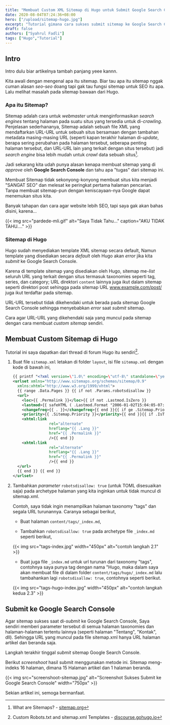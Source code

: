 ```yaml
---
title: "Membuat Custom XML Sitemap di Hugo untuk Submit Google Search Console"
date: 2020-08-04T07:24:36+08:00
hero: ["/upload/sitemap-hugo.jpg"]
excerpt: "Tutorial gimana cara sukses submit sitemap ke Google Search Console."
draft: false
authors: ["Syahrul Fadli"]
tags: ["Hugo","Tutorial"]
---
```


## Intro

Intro dulu biar artikelnya tambah panjang yeee kannn.

Kita awali dengan mengenal apa itu sitemap. Biar tau apa itu sitemap nggak cuman alasan *seo-seo* doang tapi gak tau fungsi sitemap untuk SEO itu apa. Lalu melihat masalah pada sitemap bawaan dari Hugo.

### Apa itu Sitemap?

Sitemap adalah cara untuk *webmaster* untuk menginformasikan *search engines* tentang halaman pada suatu situs yang tersedia untuk di-*crawling*. Penjelasan sederhananya, Sitemap adalah sebuah file XML yang mendaftarkan URL-URL untuk sebuah situs bersamaan dengan tambahan metadata masing-masing URL (seperti kapan terakhir halaman di-*update*, berapa sering perubahan pada halaman tersebut, seberapa penting halaman tersebut, dan URL-URL lain yang terkait dengan situs tersebut) jadi *search engine* bisa lebih mudah untuk *crawl* data sebuah situs[^1].

[^1]: What are Sitemaps? - [sitemap.org](//www.sitemap.org)

Jadi sekarang kita udah punya alasan kenapa membuat sitemap yang di *approve* oleh **Google Search Console** dan tahu apa "tugas" dari sitemap ini.

Membuat Sitemap tidak sekonyong-konyong membuat situs kita menjadi "SANGAT SEO" dan melesat ke peringkat pertama halaman pencarian. Tanpa membuat sitemap-pun dengan keniscayaan-nya Google dapat menemukan situs kita.

Banyak tahapan dan cara agar website lebih SEO, tapi saya gak akan bahas disini, karena...

{{< img src="pardede-mli.gif" alt="Saya Tidak Tahu..." caption="AKU TIDAK TAHU...." >}}

### Sitemap di Hugo

Hugo sudah menyediakan template XML sitemap secara default, Namun template yang disediakan secara *default* oleh Hugo akan *error* jika kita *submit* ke Google Search Console.

Karena di template sitemap yang disediakan oleh Hugo, sitemap me-*list* seluruh URL yang terkait dengan situs termasuk taxonomies seperti tag, series, dan category; URL direktori `content` lainnya juga ikut dalam sitemap seperti direktori post sehingga pada sitemap URL www.example.com/post/ juga ikut terdaftar pada sitemap.  

URL-URL tersebut tidak dikehendaki untuk berada pada sitemap Google Search Console sehingga menyebabkan *error* saat *submit* sitemap.

Cara agar URL-URL yang dikehendaki saja yang muncul pada sitemap dengan cara membuat *custom sitemap* sendiri.

<!-- belum selesai -->

## Membuat Custom Sitemap di Hugo

Tutorial ini saya dapatkan dari thread di forum Hugo itu sendiri[^2].

[^2]: Custom Robots.txt and sitemap.xml Templates - [discourse.gohugo.io](https://discourse.gohugo.io/t/custom-robots-txt-and-sitemap-xml-templates/11869/17)

1. Buat file `sitemap.xml` letakan di folder `layout`, isi file `sitemap.xml` dengan kode di bawah ini,

   ```xml
   {{ printf "<?xml version=\"1.0\" encoding=\"utf-8\" standalone=\"yes\" ?>" | safeHTML }}
   <urlset xmlns="http://www.sitemaps.org/schemas/sitemap/0.9"
     xmlns:xhtml="http://www.w3.org/1999/xhtml">
     {{ range .Data.Pages }} {{ if not .Params.robotsdisallow }}
     <url>
       <loc>{{ .Permalink }}</loc>{{ if not .Lastmod.IsZero }}
       <lastmod>{{ safeHTML ( .Lastmod.Format "2006-01-02T15:04:05-07:00" ) }}</lastmod>{{ end }}{{ with .Sitemap.ChangeFreq }}
       <changefreq>{{ . }}</changefreq>{{ end }}{{ if ge .Sitemap.Priority 0.0 }}
       <priority>{{ .Sitemap.Priority }}</priority>{{ end }}{{ if .IsTranslated }}{{ range .Translations }}
       <xhtml:link
                   rel="alternate"
                   hreflang="{{ .Lang }}"
                   href="{{ .Permalink }}"
                   />{{ end }}
       <xhtml:link
                   rel="alternate"
                   hreflang="{{ .Lang }}"
                   href="{{ .Permalink }}"
                   />{{ end }}
     </url>
     {{ end }} {{ end }}
   </urlset>
   ```

2. Tambahkan *parameter* `robotsdisallow: true` (untuk TOML disesuaikan saja) pada archetype halaman yang kita inginkan untuk tidak muncul di sitemap.xml.

   Contoh, saya tidak ingin menampilkan halaman taxonomy "tags" dan segala URL turunannya. Caranya sebagai berikut,

   * Buat halaman `content/tags/_index.md`,

   * Tambahkan `robotsdisallow: true` pada archetype file `_index.md` seperti berikut,

   {{< img src="tags-index.jpg" width="450px" alt="contoh langkah 2.1" >}}

   * Buat juga file `_index.md` untuk url turunan dari taxonomy "tags", contohnya saya punya tag dengan nama "Hugo, maka dalam saya akan membuat file di dalam folder `content/tags/hugo/_index.md` lalu tambahankan lagi `robotsdisallow: true`, contohnya seperti berikut.

   {{< img src="tags-hugo-index.jpg" width="450px" alt="contoh langkah kedua 2.3" >}}

## Submit ke Google Search Console

Agar sitemap sukses saat di-*submit* ke Google Search Console, Saya sendiri memberi parameter tersebut di semua halaman taxonomies dan halaman-halaman tertentu lainnya (seperti halaman "Tentang", "Kontak", dll). Sehingga URL yang muncul pada file sitemap.xml hanya URL halaman artikel dan beranda saja.

Langkah terakhir tinggal *submit* sitemap Google Search Console.

Berikut *screenshoot* hasil submit menggunakan metode ini. Sitemap meng-indeks 16 halaman, dimana 15 Halaman artikel dan 1 halaman beranda.

{{< img src="screenshoot-sitemap.jpg" alt="Screenshot Sukses Submit ke Google Search Console" width="750px" >}}

Sekian artikel ini, semoga bermanfaat.